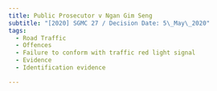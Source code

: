```yaml
---
title: Public Prosecutor v Ngan Gim Seng
subtitle: "[2020] SGMC 27 / Decision Date: 5\_May\_2020"
tags:
  - Road Traffic
  - Offences
  - Failure to conform with traffic red light signal
  - Evidence
  - Identification evidence

---
```

